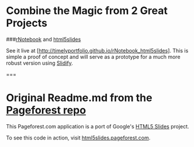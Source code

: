 # Combine the Magic from 2 Great Projects
###[rNotebook](http://ramnathv.github.io/rCharts) and [html5slides](html5slides.pageforest.com)

See it live at [http://timelyportfolio.github.io/rNotebook_html5slides].  This is simple a proof of concept and will serve as a prototype for a much more robust version using [Slidify](http://slidify.org).

===

# Original Readme.md from the [Pageforest repo](https://github.com/Bobby-Seidensticker/html5slides)
This Pageforest.com application is a port of Google's [HTML5 Slides] project.


To see this code in action, visit [html5slides.pageforest.com].

  [HTML5 Slides]: http://code.google.com/p/html5slides/
  [html5slides.pageforest.com]: http://html5slides.pageforest.com